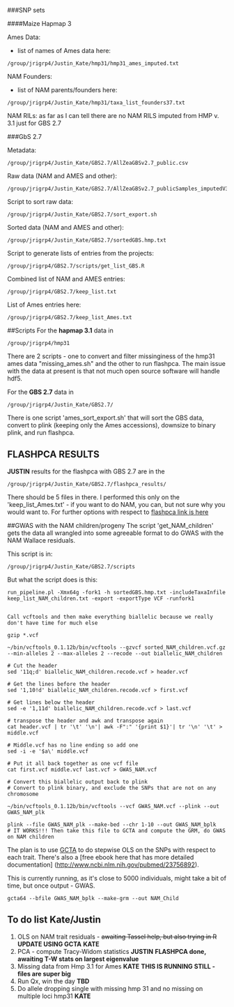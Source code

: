 ###SNP sets

####Maize Hapmap 3

Ames Data: 
- list of names of Ames data here:
```
/group/jrigrp4/Justin_Kate/hmp31/hmp31_ames_imputed.txt
```

NAM Founders: 
- list of NAM parents/founders here:
```
/group/jrigrp4/Justin_Kate/hmp31/taxa_list_founders37.txt
```

NAM RILs: as far as I can tell there are no NAM RILS imputed from HMP v. 3.1 just for GBS 2.7

###GbS 2.7

Metadata:     
```
/group/jrigrp4/Justin_Kate/GBS2.7/AllZeaGBSv2.7_public.csv
```

Raw data (NAM and AMES and other):
```
/group/jrigrp4/Justin_Kate/GBS2.7/AllZeaGBSv2.7_publicSamples_imputedV3b_agpv3.hmp.gz
```

Script to sort raw data:    
```
/group/jrigrp4/Justin_Kate/GBS2.7/sort_export.sh
```

Sorted data (NAM and AMES and other):       
```
/group/jrigrp4/Justin_Kate/GBS2.7/sortedGBS.hmp.txt
```

Script to generate lists of entries from the projects:     
```
/group/jrigrp4/GBS2.7/scripts/get_list_GBS.R
```

Combined list of NAM and AMES entries:    
```
/group/jrigrp4/GBS2.7/keep_list.txt
```

List of Ames entries here:    
```
/group/jrigrp4/GBS2.7/keep_list_Ames.txt
```

##Scripts
For the **hapmap 3.1** data in 
```
/group/jrigrp4/hmp31
```
There are 2 scripts - one to convert and filter missinginess of the hmp31 ames data "missing_ames.sh" and the other to run flashpca. The main issue with the data at present is that not much open source software will handle hdf5.

For the **GBS 2.7** data in
```
/group/jrigrp4/Justin_Kate/GBS2.7/
```
There is one script 'ames_sort_export.sh' that will sort the GBS data, convert to plink (keeping only the Ames accessions), downsize to binary plink, and run flashpca. 

## FLASHPCA RESULTS
**JUSTIN** results for the flashpca with GBS 2.7 are in the
```
/group/jrigrp4/Justin_Kate/GBS2.7/flashpca_results/
```
There should be 5 files in there. I performed this only on the 'keep_list_Ames.txt' - if you want to do NAM, you can, but not sure why you would want to. For further options with respect to [flashpca link is here](https://github.com/gabraham/flashpca)

##GWAS with the NAM children/progeny 
The script 'get_NAM_children' gets the data all wrangled into some agreeable format to do GWAS with the NAM Wallace residuals.

This script is in:
```
/group/jrigrp4/Justin_Kate/GBS2.7/scripts
```

But what the script does is this:
```
run_pipeline.pl -Xmx64g -fork1 -h sortedGBS.hmp.txt -includeTaxaInfile keep_list_NAM_children.txt -export -exportType VCF -runfork1


Call vcftools and then make everything biallelic because we really don't have time for much else

gzip *.vcf

~/bin/vcftools_0.1.12b/bin/vcftools --gzvcf sorted_NAM_children.vcf.gz --min-alleles 2 --max-alleles 2 --recode --out biallelic_NAM_children

# Cut the header
sed '11q;d' biallelic_NAM_children.recode.vcf > header.vcf

# Get the lines before the header
sed '1,10!d' biallelic_NAM_children.recode.vcf > first.vcf

# Get lines below the header
sed -e '1,11d' biallelic_NAM_children.recode.vcf > last.vcf

# transpose the header and awk and transpose again
cat header.vcf | tr '\t' '\n'| awk -F":" '{print $1}'| tr '\n' '\t' > middle.vcf

# Middle.vcf has no line ending so add one
sed -i -e '$a\' middle.vcf

# Put it all back together as one vcf file
cat first.vcf middle.vcf last.vcf > GWAS_NAM.vcf

# Convert this biallelic output back to plink
# Convert to plink binary, and exclude the SNPs that are not on any chromosome

~/bin/vcftools_0.1.12b/bin/vcftools --vcf GWAS_NAM.vcf --plink --out GWAS_NAM_plk

plink --file GWAS_NAM_plk --make-bed --chr 1-10 --out GWAS_NAM_bplk
# IT WORKS!!! Then take this file to GCTA and compute the GRM, do GWAS on NAM children
```

The plan is to use [GCTA](http://www.complextraitgenomics.com/software/gcta/index.html) to do stepwise OLS on the SNPs with respect to each trait. There's also a [free ebook here that has more detailed documentation] (http://www.ncbi.nlm.nih.gov/pubmed/23756892).

This is currently running, as it's close to 5000 individuals, might take a bit of time, but once output - GWAS.
```
gcta64 --bfile GWAS_NAM_bplk --make-grm --out NAM_Child
```

## To do list Kate/Justin
1. OLS on NAM trait residuals - ~~awaiting Tassel help, but also trying in R~~ **UPDATE USING GCTA** **KATE**
2. PCA - compute Tracy-Widom statistics **JUSTIN** **FLASHPCA done, awaiting T-W stats on largest eigenvalue** 
3. Missing data from Hmp 3.1 for Ames **KATE** **THIS IS RUNNING STILL - files are super big**
4. Run Qx, win the day **TBD**
5. Do allele dropping single with missing hmp 31 and no missing on multiple loci hmp31 **KATE**
